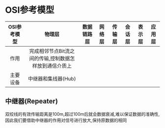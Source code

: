 # OSI参考模型
|OSI参考模型|物理层|数据链路层|网络层|传输层|会话层|表示层|应用层|
|:---:|:---:|:---:|:---:|:---:|:---:|:---:|:---:|
|作用|完成相邻节点Bit流之间的传输,控制数据怎样放到通信介质上|||||||
|主要设备|中继器和集线器(Hub)|||||||

## 中继器(Repeater)
双绞线的有效传输距离是100m,超过100m后就会数据衰减,难以保证数据的准确性,因此我们要借助中继器的作用对信号进行放大,保持原数据的相同
